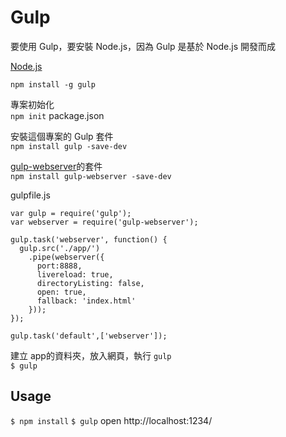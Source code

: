 # Gulp

要使用 Gulp，要安裝 Node.js，因為 Gulp 是基於 Node.js 開發而成

[Node.js](http://nodejs.org/download/) 

`npm install -g gulp` 

專案初始化  
`npm init`  package.json

安裝這個專案的 Gulp 套件  
`npm install gulp -save-dev`  

[gulp-webserver](https://www.npmjs.com/package/gulp-webserver)的套件  
`npm install gulp-webserver -save-dev`  

gulpfile.js

```
var gulp = require('gulp');
var webserver = require('gulp-webserver');

gulp.task('webserver', function() {
  gulp.src('./app/')
    .pipe(webserver({
      port:8888,
      livereload: true,
      directoryListing: false,
      open: true,
      fallback: 'index.html'
    }));
});

gulp.task('default',['webserver']);
```


建立 app的資料夾，放入網頁，執行 `gulp`  
`$ gulp`

## Usage

`$ npm install`
`$ gulp`
open  http://localhost:1234/  